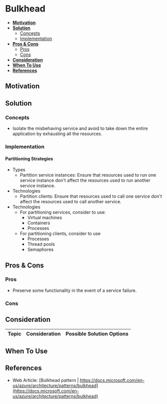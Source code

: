 # Bulkhead

- [**Motivation**](#motivation)
- [**Solution**](#solution)
   - [Concepts](#concepts)
   - [Implementation](#implementation)
- [**Pros & Cons**](#pros--cons)
   - [Pros](#pros)
   - [Cons](#cons)
- [**Consideration**](#consideration)
- [**When To Use**](#when-to-use)
- [**References**](#references)

## Motivation

## Solution
### Concepts
- Isolate the misbehaving service and avoid to take down the entire application by exhausting all the resources.

### Implementation
#### Partitioning Strategies
- Types
   - Partition service instances: Ensure that resources used to run one service instance don't affect the resources used to run another service instance.
- Technologies
   - Partition clients: Ensure that resources used to call one service don't affect the resources used to call another service.
- Technologies
   - For partitioning services, consider to use:
      - Virtual machines
      - Containers
      - Processes
   - For partitioning clients, consider to use
      - Processes
      - Thread pools
      - Semaphores

## Pros & Cons
### Pros
- Preserve some functionality in the event of a service failure.

### Cons

## Consideration
| Topic | Consideration | Possible Solution Options |
|----|-----|-----|

## When To Use

## References
- Web Article: [Bulkhead pattern | https://docs.microsoft.com/en-us/azure/architecture/patterns/bulkhead](https://docs.microsoft.com/en-us/azure/architecture/patterns/bulkhead)
